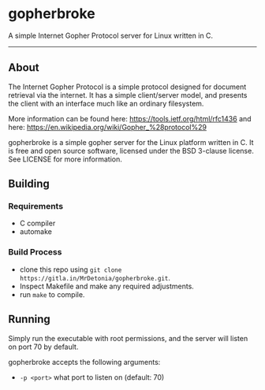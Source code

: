 # gopherbroke
A simple Internet Gopher Protocol server for Linux written in C.

---

## About
The Internet Gopher Protocol is a simple protocol designed for document retrieval via the internet.
It has a simple client/server model, and presents the client with an interface much like an ordinary filesystem.

More information can be found here: https://tools.ietf.org/html/rfc1436 and here: https://en.wikipedia.org/wiki/Gopher_%28protocol%29

gopherbroke is a simple gopher server for the Linux platform written in C. It is free and open source software, licensed under the BSD 3-clause license.
See LICENSE for more information.

## Building
### Requirements
- C compiler
- automake

### Build Process
- clone this repo using `git clone https://gitla.in/MrDetonia/gopherbroke.git`.
- Inspect Makefile and make any required adjustments.
- run `make` to compile.

## Running
Simply run the executable with root permissions, and the server will listen on port 70 by default.

gopherbroke accepts the following arguments:
- `-p <port>` what port to listen on (default: 70)
